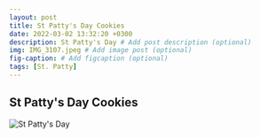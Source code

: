 ```yaml
---
layout: post
title: St Patty's Day Cookies
date: 2022-03-02 13:32:20 +0300
description: St Patty's Day # Add post description (optional)
img: IMG_3107.jpeg # Add image post (optional)
fig-caption: # Add figcaption (optional)
tags: [St. Patty]
---
```


## St Patty's Day Cookies


![St Patty's Day]({{site.baseurl}}/assets/img/IMG_3107.jpeg)



